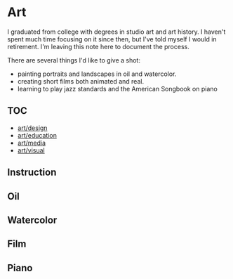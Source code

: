 # Art

I graduated from college with degrees in studio art and art history. I haven't spent much time focusing on it since then, but I've told myself I would in retirement. I'm leaving this note here to document the process.  

There are several things I'd like to give a shot:  
- painting portraits and landscapes in oil and watercolor.  
- creating short films both animated and real.
- learning to play jazz standards and the American Songbook on piano

## TOC 

- [art/design](art/design.md)
- [art/education](art/education.md)
- [art/media](art/media.md)
- [art/visual](art/visual.md)

## Instruction

## Oil

## Watercolor

## Film

## Piano